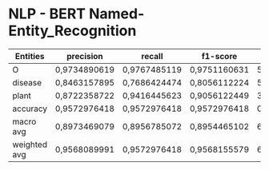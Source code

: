 # NLP - BERT Named-Entity_Recognition

| Entities     | precision    | recall       | f1-score     | support      |
| ------------ | ------------ | ------------ | ------------ | ------------ |
| O            | 0,9734890619 | 0,9767485119 | 0,9751160631 | 5376         |
| disease      | 0,8463157895 | 0,7686424474 | 0,8056112224 | 523          |
| plant        | 0,8722358722 | 0,9416445623 | 0,9056122449 | 377          |
| accuracy     | 0,9572976418 | 0,9572976418 | 0,9572976418 | 0,9572976418 |
| macro avg    | 0,8973469079 | 0,8956785072 | 0,8954465102 | 6276         |
| weighted avg | 0,9568089991 | 0,9572976418 | 0,9568155579 | 6276         |
